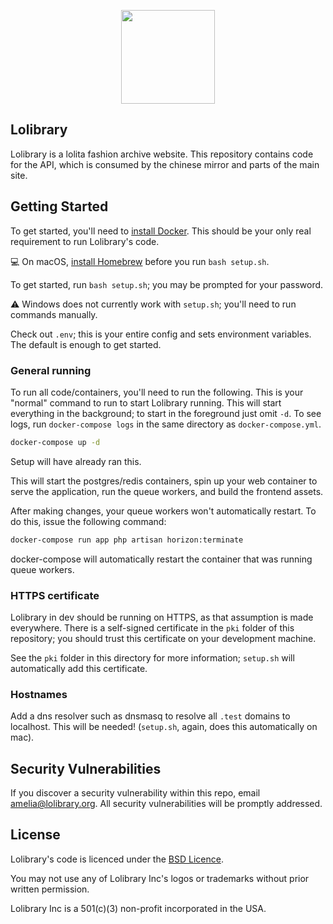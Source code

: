 <p align="center"><img height="150" src="https://lolibrary.org/assets/ban1-01.png"></p>

## Lolibrary

Lolibrary is a lolita fashion archive website. This repository contains code for the API, which is consumed by the chinese mirror and parts of the main site.


## Getting Started

To get started, you'll need to [install Docker](https://www.docker.com/community-edition). This should be your only real requirement to run Lolibrary's code.

💻 On macOS, [install Homebrew](https://brew.sh) before you run `bash setup.sh`.

To get started, run `bash setup.sh`; you may be prompted for your password.

⚠️ Windows does not currently work with `setup.sh`; you'll need to run commands manually.

Check out `.env`; this is your entire config and sets environment variables. The default is enough to get started.

### General running

To run all code/containers, you'll need to run the following. This is your "normal" command to run to start Lolibrary running. This will start everything in the background; to start in the foreground just omit `-d`. To see logs, run `docker-compose logs` in the same directory as `docker-compose.yml`.

```sh
docker-compose up -d
```

Setup will have already ran this.

This will start the postgres/redis containers, spin up your web container to serve the application, run the queue workers, and build the frontend assets.

After making changes, your queue workers won't automatically restart. To do this, issue the following command:

```sh
docker-compose run app php artisan horizon:terminate
```

docker-compose will automatically restart the container that was running queue workers.

### HTTPS certificate

Lolibrary in dev should be running on HTTPS, as that assumption is made everywhere. There is a self-signed certificate in the `pki` folder of this repository; you should trust this certificate on your development machine.

See the `pki` folder in this directory for more information; `setup.sh` will automatically add this certificate.

### Hostnames

Add a dns resolver such as dnsmasq to resolve all `.test` domains to localhost. This will be needed! (`setup.sh`, again, does this automatically on mac).

## Security Vulnerabilities

If you discover a security vulnerability within this repo, email [amelia@lolibrary.org](mailto:amelia@lolibrary.org). All security vulnerabilities will be promptly addressed.

## License

Lolibrary's code is licenced under the [BSD Licence](https://opensource.org/licenses/BSD-3-Clause).

You may not use any of Lolibrary Inc's logos or trademarks without prior written permission.

Lolibrary Inc is a 501(c)(3) non-profit incorporated in the USA.

